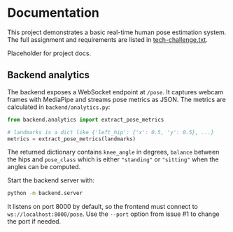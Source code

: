 # Documentation

This project demonstrates a basic real-time human pose estimation system. The
full assignment and requirements are listed in
[tech-challenge.txt](tech-challenge.txt).

Placeholder for project docs.

## Backend analytics

The backend exposes a WebSocket endpoint at `/pose`. It captures webcam frames
with MediaPipe and streams pose metrics as JSON. The metrics are calculated in
`backend/analytics.py`:

```python
from backend.analytics import extract_pose_metrics

# landmarks is a dict like {'left_hip': {'x': 0.5, 'y': 0.5}, ...}
metrics = extract_pose_metrics(landmarks)
```

The returned dictionary contains ``knee_angle`` in degrees,
``balance`` between the hips and ``pose_class`` which is either
``"standing"`` or ``"sitting"`` when the angles can be computed.

Start the backend server with:

```bash
python -m backend.server

```

It listens on port 8000 by default, so the frontend must connect to
`ws://localhost:8000/pose`. Use the `--port` option from issue #1 to change
the port if needed.
